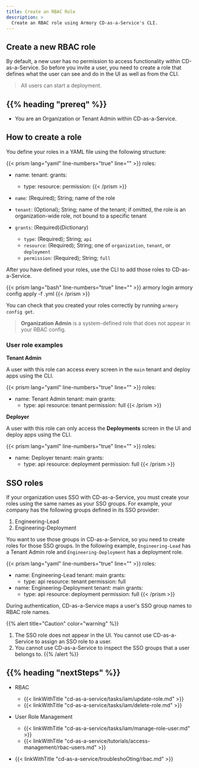```yaml
---
title: Create an RBAC Role
description: >
  Create an RBAC role using Armory CD-as-a-Service's CLI.
---
```

<!-- content is geared towareds creating a User role since the other types haven't been implemented yet -->

## Create a new RBAC role

By default, a new user has no permission to access functionality within CD-as-a-Service. So before you invite a user, you need to create a role that defines what the user can see and do in the UI as well as from the CLI.

>All users can start a deployment.

## {{% heading "prereq" %}}

* You are an Organization or Tenant Admin within CD-as-a-Service.

## How to create a role

You define your roles in a YAML file using the following structure:

{{< prism lang="yaml" line-numbers="true" line="" >}}
roles:
  - name: <role-name>
    tenant: <tenant-name>
    grants:
      - type: <grant-type>
        resource: <resource-type>
        permission: <permission-type>
{{< /prism >}}

* `name`: (Required); String; name of the role
* `tenant`: (Optional); String; name of the tenant; if omitted, the role is an organization-wide role, not bound to a specific tenant
* `grants`: (Required)(Dictionary)

   * `type`: (Required); String; `api`
   * `resource`: (Required); String; one of `organization`, `tenant`, or `deployment`
   * `permission`: (Required); String; `full`

After you have defined your roles, use the CLI to add those roles to CD-as-a-Service.

{{< prism lang="bash" line-numbers="true" line="" >}}
armory login
armory config apply -f <path-to-rbac-config>.yml
{{< /prism >}}

You can check that you created your roles correctly by running `armory config get`.

>**Organization Admin** is a system-defined role that does not appear in your RBAC config.

### User role examples

**Tenant Admin**

A user with this role can access every screen in the `main` tenant and deploy apps using the CLI.

{{< prism lang="yaml" line-numbers="true" line="" >}}
roles:
  - name: Tenant Admin
    tenant: main
    grants:
      - type: api
        resource: tenant
        permission: full
{{< /prism >}}

**Deployer**

A user with this role can only access the **Deployments** screen in the UI and deploy apps using the CLI.

{{< prism lang="yaml" line-numbers="true" line="" >}}
roles:
  - name: Deployer
    tenant: main
    grants:
      - type: api
        resource: deployment
        permission: full
{{< /prism >}}

## SSO roles

If your organization uses SSO with CD-as-a-Service, you must create your roles using the same names as your SSO groups. For example, your company has the following groups defined in its SSO provider:

1. Engineering-Lead
1. Engineering-Deployment

You want to use those groups in CD-as-a-Service, so you need to create roles for those SSO groups. In the following example, `Engineering-Lead` has a Tenant Admin role and `Engineering-Deployment` has a deployment role.

{{< prism lang="yaml" line-numbers="true" line="" >}}
roles:
  - name: Engineering-Lead
    tenant: main
    grants:
      - type: api
        resource: tenant
        permission: full
  - name: Engineering-Deployment
    tenant: main
    grants:
      - type: api
        resource: deployment
        permission: full
{{< /prism >}}

During authentication, CD-as-a-Service maps a user's SSO group names to RBAC role names.

{{% alert title="Caution" color="warning" %}}
1. The SSO role does not appear in the UI. You cannot use CD-as-a-Service to assign an SSO role to a user.
1. You cannot use CD-as-a-Service to inspect the SSO groups that a user belongs to.
{{% /alert %}}

## {{% heading "nextSteps" %}}

* RBAC
   * {{< linkWithTitle "cd-as-a-service/tasks/iam/update-role.md" >}}
   * {{< linkWithTitle "cd-as-a-service/tasks/iam/delete-role.md" >}}

* User Role Management
   * {{< linkWithTitle "cd-as-a-service/tasks/iam/manage-role-user.md" >}}
   * {{< linkWithTitle "cd-as-a-service/tutorials/access-management/rbac-users.md" >}}

* {{< linkWithTitle "cd-as-a-service/troubleshoOting/rbac.md" >}}
